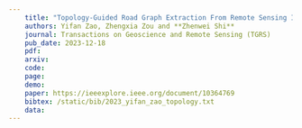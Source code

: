 ```yaml
---
    title: "Topology-Guided Road Graph Extraction From Remote Sensing Images"
    authors: Yifan Zao, Zhengxia Zou and **Zhenwei Shi**
    journal: Transactions on Geoscience and Remote Sensing (TGRS)
    pub_date: 2023-12-18
    pdf: 
    arxiv: 
    code: 
    page: 
    demo: 
    paper: https://ieeexplore.ieee.org/document/10364769
    bibtex: /static/bib/2023_yifan_zao_topology.txt
    data:
---
```

    